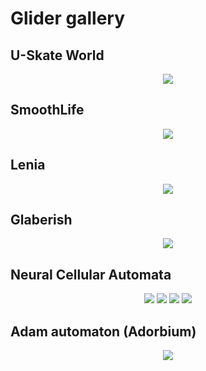 # Glider gallery

## U-Skate World

<div align="center">
<img src="./assets/uskate_4.gif">
</div>

## SmoothLife

<div align="center">
<img src="./assets/smoothlife_4.gif">
</div>

## Lenia

<div align="center">
<img src="./assets/lenia_4.gif">
</div>

## Glaberish

<div align="center">
<img src="./assets/glaberish_4.gif">
</div>

## Neural Cellular Automata

<div align="center">
<img src="./assets/nca_neurorbium000.gif">
<img src="./assets/nca_neurosingle_glider000.gif">
<img src="./assets/nca_neurosynorbium000.gif">
<img src="./assets/nca_neurowobble_glider000.gif">
</div>

## Adam automaton (Adorbium)

<div align="center">
<img src="./assets/adorbium_4.gif">
</div>
